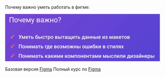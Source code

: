
Почему важно уметь работать в фигме:

![](_png/Pasted%20image%2020221127154831.png)



Базовая версия [Figma](../../../HTML+CSS__Git+NPM/Базовая%20вёрстка/Глава%203.%20Figma/Figma.md)
Полный курс по [Figma](../../../Figma/Figma.md)


